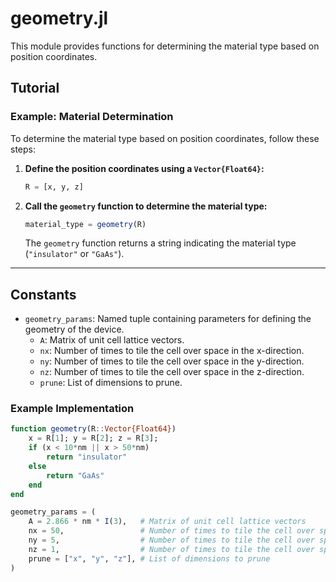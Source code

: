 # geometry.jl

This module provides functions for determining the material type based on position coordinates.

## Tutorial

### Example: Material Determination

To determine the material type based on position coordinates, follow these steps:

1. **Define the position coordinates using a `Vector{Float64}`:**
    ```julia
    R = [x, y, z]
    ```

2. **Call the `geometry` function to determine the material type:**
    ```julia
    material_type = geometry(R)
    ```
    The `geometry` function returns a string indicating the material type (`"insulator"` or `"GaAs"`).

---

## Constants

- `geometry_params`: Named tuple containing parameters for defining the geometry of the device.
    - `A`: Matrix of unit cell lattice vectors.
    - `nx`: Number of times to tile the cell over space in the x-direction.
    - `ny`: Number of times to tile the cell over space in the y-direction.
    - `nz`: Number of times to tile the cell over space in the z-direction.
    - `prune`: List of dimensions to prune.

### Example Implementation

```julia
function geometry(R::Vector{Float64})
    x = R[1]; y = R[2]; z = R[3];
    if (x < 10*nm || x > 50*nm)
        return "insulator"
    else
        return "GaAs"
    end
end

geometry_params = (
    A = 2.866 * nm * I(3),   # Matrix of unit cell lattice vectors
    nx = 50,                 # Number of times to tile the cell over space in the x-direction
    ny = 5,                  # Number of times to tile the cell over space in the y-direction
    nz = 1,                  # Number of times to tile the cell over space in the z-direction
    prune = ["x", "y", "z"], # List of dimensions to prune
)
```